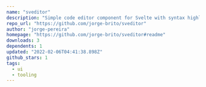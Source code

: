 ```yaml
---
name: "sveditor"
description: "Simple code editor component for Svelte with syntax highlighting."
repo_url: "https://github.com/jorge-brito/sveditor"
author: "jorge-pereira"
homepage: "https://github.com/jorge-brito/sveditor#readme"
downloads: 3
dependents: 1
updated: "2022-02-06T04:41:38.898Z"
github_stars: 1
tags: 
  - ui
  - tooling
---
```

